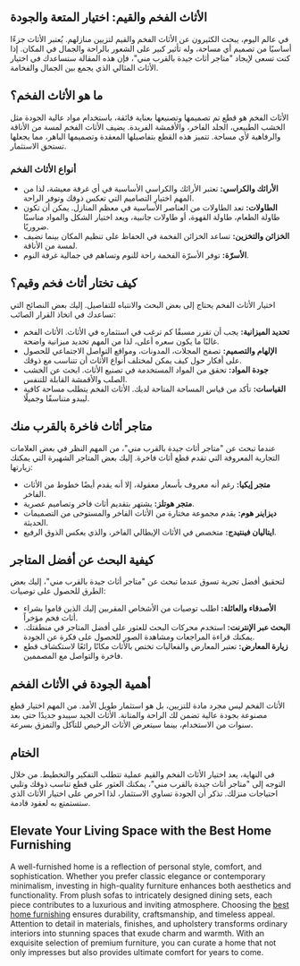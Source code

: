 <h2>الأثاث الفخم والقيم: اختيار المتعة والجودة</h2>

<p>في عالم اليوم، يبحث الكثيرون عن الأثاث الفخم والقيم لتزيين منازلهم. يُعتبر الأثاث جزءًا أساسيًا من تصميم أي مساحة، وله تأثير كبير على الشعور بالراحة والجمال في المكان. إذا كنت تسعى لإيجاد "متاجر أثاث جيدة بالقرب مني"، فإن هذه المقالة ستساعدك في اختيار الأثاث المثالي الذي يجمع بين الجمال والفخامة.</p>

<h2>ما هو الأثاث الفخم؟</h2>

<p>الأثاث الفخم هو قطع تم تصميمها وتصنيعها بعناية فائقة، باستخدام مواد عالية الجودة مثل الخشب الطبيعي، الجلد الفاخر، والأقمشة الفريدة. يضيف الأثاث الفخم لمسة من الأناقة والرفاهية لأي مساحة. تتميز هذه القطع بتفاصيلها المعقدة وتصميمها الباهر، مما يجعلها تستحق الاستثمار.</p>

<h3>أنواع الأثاث الفخم</h3>

<ul>
    <li><strong>الأرائك والكراسي:</strong> تعتبر الأرائك والكراسي الأساسية في أي غرفة معيشة، لذا من المهم اختيار التصاميم التي تعكس ذوقك وتوفر الراحة.</li>
    <li><strong>الطاولات:</strong> تعد الطاولات من العناصر الأساسية في معظم المنازل. يمكن أن تكون طاولة الطعام، طاولة القهوة، أو طاولات جانبية، ويعد اختيار الشكل والمواد مناسبًا ضروريًا.</li>
    <li><strong>الخزائن والتخزين:</strong> تساعد الخزائن الفخمة في الحفاظ على تنظيم المكان بينما تضيف لمسة من الأناقة.</li>
    <li><strong>الأسرّة:</strong> توفر الأسرّة الفخمة راحة للنوم وتساهم في جمالية غرفة النوم.</li>
</ul>

<h2>كيف تختار أثاث فخم وقيم؟</h2>

<p>اختيار الأثاث الفخم يحتاج إلى بعض البحث والانتباه للتفاصيل. إليك بعض النصائح التي تساعدك في اتخاذ القرار الصائب:</p>

<ul>
    <li><strong>تحديد الميزانية:</strong> يجب أن تقرر مسبقًا كم ترغب في استثماره في الأثاث. الأثاث الفخم غالبًا ما يكون سعره أعلى، لذا من المهم تحديد ميزانية واضحة.</li>
    <li><strong>الإلهام والتصميم:</strong> تصفح المجلات، المدونات، ومواقع التواصل الاجتماعي للحصول على أفكار حول كيف يمكن لمختلف أنواع الأثاث أن تتناسب مع ذوقك.</li>
    <li><strong>جودة المواد:</strong> تحقق من المواد المستخدمة في تصنيع الأثاث. ابحث عن الخشب الصلب والأقمشة القابلة للتنفس.</li>
    <li><strong>القياسات:</strong> تأكد من قياس المساحة المتاحة لديك. الأثاث الفخم يتطلب مساحة كافية ليبدو متناسقًا وجميلًا.</li>
</ul>

<h2>متاجر أثاث فاخرة بالقرب منك</h2>

<p>عندما تبحث عن "متاجر أثاث جيدة بالقرب مني"، من المهم النظر في بعض العلامات التجارية المعروفة التي تقدم قطع أثاث فاخرة. إليك بعض المتاجر الشهيرة التي يمكنك زيارتها:</p>

<ul>
    <li><strong>متجر إيكيا:</strong> رغم أنه معروف بأسعار معقولة، إلا أنه يقدم أيضًا خطوط من الأثاث الفاخر.</li>
    <li><strong>متجر هوتلز:</strong> يشتهر بتقديم أثاث فاخر وتصاميم عصرية.</li>
    <li><strong>ديزاينر هوم:</strong> يقدم مجموعة مختارة من الأثاث الفاخر والمستوحى من التصميمات الحديثة.</li>
    <li><strong>ايتاليان فينتيدج:</strong> متخصص في الأثاث الإيطالي الفاخر، والذي يعكس الذوق الرفيع.</li>
</ul>

<h2>كيفية البحث عن أفضل المتاجر</h2>

<p>لتحقيق أفضل تجربة تسوق عندما تبحث عن "متاجر أثاث جيدة بالقرب مني"، إليك بعض الطرق للحصول على توصيات:</p>

<ul>
    <li><strong>الأصدقاء والعائلة:</strong> اطلب توصيات من الأشخاص المقربين إليك الذين قاموا بشراء أثاث فخم مؤخراً.</li>
    <li><strong>البحث عبر الإنترنت:</strong> استخدم محركات البحث للعثور على أفضل المتاجر في منطقتك. يمكنك قراءة المراجعات ومشاهدة الصور للحصول على فكرة عن الجودة.</li>
    <li><strong>زيارة المعارض:</strong> تعتبر المعارض والفعاليات تختص بالأثاث مكانًا رائعًا لاستكشاف قطع فاخرة والتواصل مع المصممين.</li>
</ul>

<h2>أهمية الجودة في الأثاث الفخم</h2>

<p>الأثاث الفخم ليس مجرد مادة للتزيين، بل هو استثمار طويل الأمد. من المهم اختيار قطع مصنوعة بجودة عالية تضمن لك الراحة والمتانة. الأثاث الجيد سيبدو جديدًا حتى بعد سنوات من الاستخدام، بينما سيتعرض الأثاث الرخيص للتآكل والتمزق بسرعة.</p>

<h2>الختام</h2>

<p>في النهاية، يعد اختيار الأثاث الفخم والقيم عملية تتطلب التفكير والتخطيط. من خلال التوجه إلى "متاجر أثاث جيدة بالقرب مني"، يمكنك العثور على قطع تناسب ذوقك وتلبي احتياجات منزلك. تذكر أن الجودة تساوي الاستثمار، لذا احرص على اختيار الأثاث الذي ستستمتع به لعقود قادمة.</p> <h2>Elevate Your Living Space with the Best Home Furnishing</h2>  

<p>A well-furnished home is a reflection of personal style, comfort, and sophistication. Whether you prefer classic elegance or contemporary minimalism, investing in high-quality furniture enhances both aesthetics and functionality. From plush sofas to intricately designed dining sets, each piece contributes to a luxurious and inviting atmosphere. Choosing the <a href="https://www.mobiliacleopatra.com/">best home furnishing</a> ensures durability, craftsmanship, and timeless appeal. Attention to detail in materials, finishes, and upholstery transforms ordinary interiors into stunning spaces that exude charm and warmth. With an exquisite selection of premium furniture, you can curate a home that not only impresses but also provides ultimate comfort for years to come.</p>
